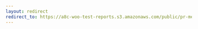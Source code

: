 ```yaml
---
layout: redirect
redirect_to: https://a8c-woo-test-reports.s3.amazonaws.com/public/pr-merge/38747/e2e/index.html
---
```

